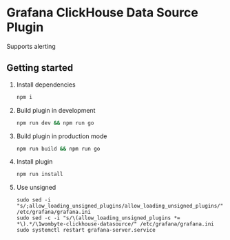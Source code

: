 # Grafana ClickHouse Data Source Plugin

Supports alerting

## Getting started

1. Install dependencies

    ```BASH
    npm i
    ```
2. Build plugin in development

    ```BASH
    npm run dev && npm run go
    ```
3. Build plugin in production mode

    ```BASH
    npm run build && npm run go
    ```
4. Install plugin

    ```BASH
    npm run install
    ```
   
5. Use unsigned
    ```
    sudo sed -i "s/;allow_loading_unsigned_plugins/allow_loading_unsigned_plugins/" /etc/grafana/grafana.ini
    sudo sed -c -i "s/\(allow_loading_unsigned_plugins *= *\).*/\1wombyte-clickhouse-datasource/" /etc/grafana/grafana.ini
    sudo systemctl restart grafana-server.service 
    ```
